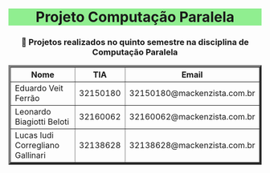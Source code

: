 <!DOCTYPE html>
<html>

<body>
<h1 style="background-color: lightgreen;" align="center">Projeto Computação Paralela</h1>
<h3 align="center">🚀 Projetos realizados no quinto semestre na disciplina de Computação Paralela</h3>


<table border="4", style="width:100%", align="center">
    <tr>
        <th>Nome</th>
        <th>TIA</th>
        <th>Email</th>
    </tr>
    <tr>
        <td>Eduardo Veit Ferrão</td>
        <td>32150180</td>
        <td>32150180@mackenzista.com.br</td>
    </tr>
    <tr>
        <td>Leonardo Biagiotti Beloti</td>
        <td>32160062</td>
        <td>32160062@mackenzista.com.br</td>
    </tr>
    <tr>
        <td>Lucas Iudi Corregliano Gallinari</td>
        <td>32138628</td>
        <td>32138628@mackenzista.com.br</td>
    </tr>
</table>

</body>
</html>
